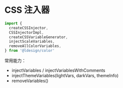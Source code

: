 # CSS 注入器

```ts
import {
  createCSSInjector,
  CSSInjectorImpl,
  createCSSVariableGenerator,
  injectScaleVariables,
  removeAllColorVariables,
} from '@ldesign/color'
```

常用能力：
- injectVariables / injectVariablesWithComments
- injectThemeVariables(lightVars, darkVars, themeInfo)
- removeVariables()

